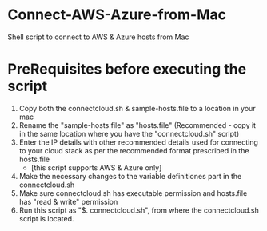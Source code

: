 # Connect-AWS-Azure-from-Mac
Shell script to connect to AWS &amp; Azure hosts from Mac

PreRequisites before executing the script
=================================
1. Copy both the connectcloud.sh & sample-hosts.file to a location in your mac
2. Rename the "sample-hosts.file" as "hosts.file" (Recommended - copy it in the same location where you have the "connectcloud.sh" script)
3. Enter the IP details with other recommended details used for connecting to your cloud stack as per the recommended format prescribed in the hosts.file 
   - [this  script supports AWS & Azure only]
4. Make the necessary changes to the variable definitiones part in the connectcloud.sh
5. Make sure connectcloud.sh has executable permission and hosts.file has "read & write" permission
6. Run this script as "$. connectcloud.sh", from where the connectcloud.sh script is located.



